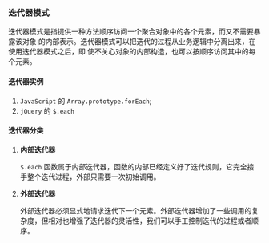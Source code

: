 ### 迭代器模式

迭代器模式是指提供一种方法顺序访问一个聚合对象中的各个元素，而又不需要暴露该对象
的内部表示。迭代器模式可以把迭代的过程从业务逻辑中分离出来，在使用迭代器模式之后，即
使不关心对象的内部构造，也可以按顺序访问其中的每个元素。


#### 迭代器实例

1. `JavaScript` 的 `Array.prototype.forEach`;
2. `jQuery` 的 `$.each`


#### 迭代器分类

1. **内部迭代器**

    `$.each` 函数属于内部迭代器，函数的内部已经定义好了迭代规则，它完全接手整个迭代过程，外部只需要一次初始调用。

1. **外部迭代器**

    外部迭代器必须显式地请求迭代下一个元素。外部迭代器增加了一些调用的复杂度，但相对也增强了迭代器的灵活性，我们可以手工控制迭代的过程或者顺序。